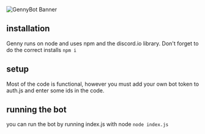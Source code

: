 ![GennyBot Banner](https://repository-images.githubusercontent.com/244455404/8b66a600-5cce-11ea-83ac-49da610ba9e1)

## installation
Genny runs on node and uses npm and the discord.io library. Don't forget to do the correct installs ```npm i```

## setup
Most of the code is functional, however you must add your own bot token to auth.js and enter some ids in the code.

## running the bot
you can run the bot by running index.js with node ```node index.js```
